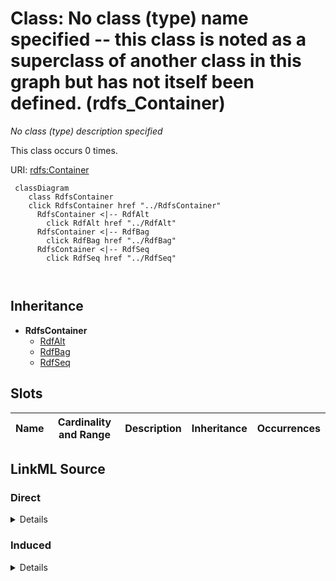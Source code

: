 

# Class: No class (type) name specified -- this class is noted as a superclass of another class in this graph but has not itself been defined. (rdfs_Container)


_No class (type) description specified_






This class occurs 0 times.


URI: [rdfs:Container](http://www.w3.org/2000/01/rdf-schema#Container)






```mermaid
 classDiagram
    class RdfsContainer
    click RdfsContainer href "../RdfsContainer"
      RdfsContainer <|-- RdfAlt
        click RdfAlt href "../RdfAlt"
      RdfsContainer <|-- RdfBag
        click RdfBag href "../RdfBag"
      RdfsContainer <|-- RdfSeq
        click RdfSeq href "../RdfSeq"
      
      
```





## Inheritance
* **RdfsContainer**
    * [RdfAlt](../classes/RdfAlt.md)
    * [RdfBag](../classes/RdfBag.md)
    * [RdfSeq](../classes/RdfSeq.md)



## Slots

| Name | Cardinality and Range | Description | Inheritance | Occurrences |
| ---  | --- | --- | --- | --- |














## LinkML Source

<!-- TODO: investigate https://stackoverflow.com/questions/37606292/how-to-create-tabbed-code-blocks-in-mkdocs-or-sphinx -->

### Direct

<details>

```yaml
name: rdfs_Container
conforms_to: No schema conformance document specified
annotations:
  count:
    tag: count
    value: 0
description: No class (type) description specified
title: No class (type) name specified -- this class is noted as a superclass of another
  class in this graph but has not itself been defined.
from_schema: spatial-kg
rank: 1000
class_uri: rdfs:Container

```
</details>

### Induced

<details>

```yaml
name: rdfs_Container
conforms_to: No schema conformance document specified
annotations:
  count:
    tag: count
    value: 0
description: No class (type) description specified
title: No class (type) name specified -- this class is noted as a superclass of another
  class in this graph but has not itself been defined.
from_schema: spatial-kg
rank: 1000
class_uri: rdfs:Container

```
</details>